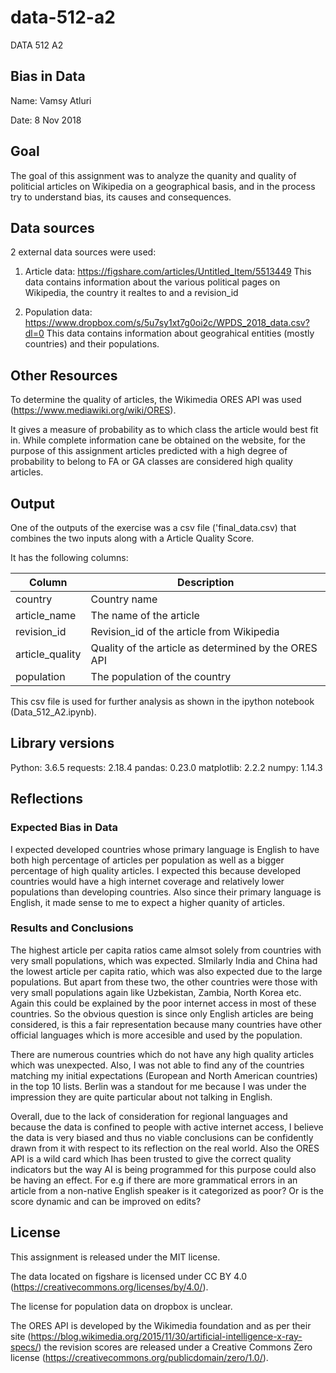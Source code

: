 # data-512-a2
DATA 512 A2

## Bias in Data

Name: Vamsy Atluri

Date: 8 Nov 2018

## Goal

The goal of this assignment was to analyze the quanity and quality of politicial articles on Wikipedia on a geographical basis, and in the process try to understand bias, its causes and consequences.

## Data sources

2 external data sources were used:

1. Article data: https://figshare.com/articles/Untitled_Item/5513449 
    This data contains information about the various political pages on Wikipedia, the country it realtes to and a revision_id

2. Population data: https://www.dropbox.com/s/5u7sy1xt7g0oi2c/WPDS_2018_data.csv?dl=0 
    This data contains information about geograhical entities (mostly countries) and their populations.

## Other Resources

To determine the quality of articles, the Wikimedia ORES API was used (https://www.mediawiki.org/wiki/ORES).

It gives a measure of probability as to which class the article would best fit in. While complete information cane be obtained on the website,
for the purpose of this assignment articles predicted with a high degree of probability to belong to FA or GA classes are considered high
quality articles.

## Output

One of the outputs of the exercise was a csv file ('final_data.csv) that combines the two inputs along with a Article Quality Score.

It has the following columns:

| Column | Description |
|--------|-------------|
| country | Country name |
| article_name | The name of the article |
| revision_id | Revision_id of the article from Wikipedia |
| article_quality | Quality of the article as determined by the ORES API |
| population | The population of the country |


This csv file is used for further analysis as shown in the ipython notebook (Data_512_A2.ipynb).

## Library versions

Python: 3.6.5
requests: 2.18.4
pandas: 0.23.0
matplotlib: 2.2.2
numpy: 1.14.3

## Reflections

### Expected Bias in Data

I expected developed countries whose primary language is English to have both high percentage of articles per population 
as well as a bigger percentage of high quality articles. I expected this because developed countries would have a high
internet coverage and relatively lower populations than developing countries. Also since their primary language is English, 
it made sense to me to expect a higher quanity of articles.

### Results and Conclusions

The highest article per capita ratios came almsot solely from countries with very small populations, which was expected. SImilarly 
India and China had the lowest article per capita ratio, which was also expected due to the large populations. But apart from these two, 
the other countries were those with very small populations again like Uzbekistan, Zambia, North Korea etc. Again this could be explained
by the poor internet access in most of these countries. So the obvious question is since only English articles are being considered, is this
a fair representation because many countries have other official languages which is more accesible and used by the population.

There are numerous countries which do not have any high quality articles which was unexpected. Also, I was not able to find any of 
the countries matching my initial expectations (European and North American countries) in the top 10 lists. Berlin was a standout for 
me because I was under the impression they are quite particular about not talking in English.

Overall, due to the lack of consideration for regional languages and because the data is confined to people with active internet access,
I believe the data is very biased and thus no viable conclusions can be confidently drawn from it with respect to its reflection on the real 
world. Also the ORES API is a wild card which Ihas been trusted to give the correct quality indicators but the way AI is being programmed
for this purpose could also be having an effect. For e.g if there are more grammatical errors in an article from a non-native English speaker
is it categorized as poor? Or is the score dynamic and can be improved on edits?


## License

This assignment is released under the MIT license.

The data located on figshare is licensed under CC BY 4.0 (https://creativecommons.org/licenses/by/4.0/).

The license for population data on dropbox is unclear.

The ORES API is developed by the Wikimedia foundation and as per their site (https://blog.wikimedia.org/2015/11/30/artificial-intelligence-x-ray-specs/) the revision scores are released under a Creative Commons Zero license (https://creativecommons.org/publicdomain/zero/1.0/).
